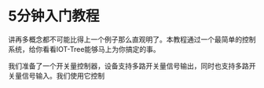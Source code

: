 # 5分钟入门教程

讲再多概念都不可能比得上一个例子那么直观明了。本教程通过一个最简单的控制系统，给你看看IOT-Tree能够马上为你搞定的事。

我们准备了一个开关量控制器，设备支持多路开关量信号输出，同时也支持多路开关量信号输入。我们使用它控制